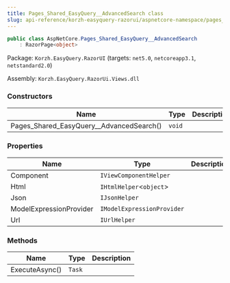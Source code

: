 ```yaml
---
title: Pages_Shared_EasyQuery__AdvancedSearch class
slug: api-reference/korzh-easyquery-razorui/aspnetcore-namespace/pages_shared_easyquery__advancedsearch-class
---
```



```csharp
public class AspNetCore.Pages_Shared_EasyQuery__AdvancedSearch
    : RazorPage<object>

```
Package: `Korzh.EasyQuery.RazorUI` (targets: `net5.0`, `netcoreapp3.1`, `netstandard2.0`)

Assembly: `Korzh.EasyQuery.RazorUi.Views.dll`

### Constructors

| Name | Type | Description | 
| --- | --- | --- | 
| Pages_Shared_EasyQuery__AdvancedSearch() | `void` |  | 


### Properties

| Name | Type | Description | 
| --- | --- | --- | 
| Component | `IViewComponentHelper` |  | 
| Html | `IHtmlHelper`&lt;`object`&gt; |  | 
| Json | `IJsonHelper` |  | 
| ModelExpressionProvider | `IModelExpressionProvider` |  | 
| Url | `IUrlHelper` |  | 


### Methods

| Name | Type | Description | 
| --- | --- | --- | 
| ExecuteAsync() | `Task` |  |